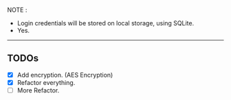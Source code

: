 
  NOTE : 
  - Login credentials will be stored on local storage, using SQLite.
  - Yes.
---
## TODOs 
- [x] Add encryption. (AES Encryption)
- [x] Refactor everything.
- [ ] More Refactor.
